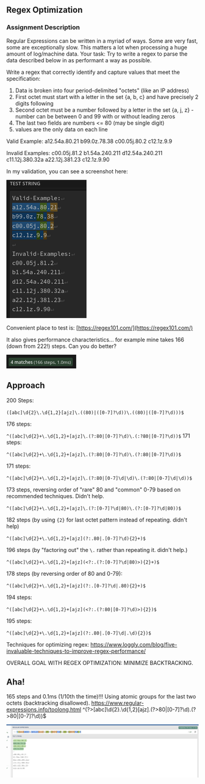 ## Regex Optimization

### Assignment Description

Regular Expressions can be written in a myriad of ways. Some are very fast, some are exceptionally slow. This matters a lot when processing a huge amount of log/machine data. Your task: Try to write a regex to parse the data described below in as performant a way as possible.

Write a regex that correctly identify and capture values that meet the specification:

1. Data is broken into four period-delimited "octets" (like an IP address)
2. First octet must start with a letter in the set {a, b, c} and have precisely 2 digits following
3. Second octet must be a number followed by a letter in the set {a, j, z} - number can be between 0 and 99 with or without leading zeros
4. The last two fields are numbers <= 80 (may be single digit)
5. values are the only data on each line

Valid Example:
a12.54a.80.21
b99.0z.78.38
c00.05j.80.2
c12.1z.9.9

Invalid Examples:
c00.05j.81.2
b1.54a.240.211
d12.54a.240.211
c11.12j.380.32a
a22.12j.381.23
c12.1z.9.90

In my validation, you can see a screenshot here:

![examples](img/examples.png)

Convenient place to test is: [https://regex101.com/](https://regex101.com/)

It also gives performance characteristics... for example mine takes 166 (down from 222!) steps. Can you do better?

![166 steps](img/steps.png)

## Approach

200 Steps:

`([abc]\d{2}\.\d{1,2}[ajz]\.((80)|([0-7]?\d))\.((80)|([0-7]?\d)))$`

176 steps:

`^([abc]\d{2}+\.\d{1,2}+[ajz]\.(?:80|[0-7]?\d)\.(:?80|[0-7]?\d))$`
171 steps:

`^([abc]\d{2}+\.\d{1,2}+[ajz]\.(?:80|[0-7]?\d)\.(?:80|[0-7]?\d))$`

171 steps:

`^([abc]\d{2}+\.\d{1,2}+[ajz]\.(?:80|[0-7]\d|\d)\.(?:80|[0-7]\d|\d))$`

173 steps, reversing order of "rare" 80 and "common" 0-79 based on recommended techniques. Didn't help.

`^([abc]\d{2}+\.\d{1,2}+[ajz]\.(?:[0-7]?\d|80)\.(?:[0-7]?\d|80))$`

182 steps (by using `{2}` for last octet pattern instead of repeating. didn't help)

`^([abc]\d{2}+\.\d{1,2}+[ajz](?:.80|.[0-7]?\d){2}+)$`

196 steps (by "factoring out" the `\.` rather than repeating it. didn't help.)

`^([abc]\d{2}+\.\d{1,2}+[ajz](<?:.(?:[0-7]?\d|80)>){2}+)$`

178 steps (by reversing order of 80 and 0-79):

`^([abc]\d{2}+\.\d{1,2}+[ajz](?:.[0-7]?\d|.80){2}+)$`

194 steps:

`^([abc]\d{2}+\.\d{1,2}+[ajz](<?:.(?:80|[0-7]?\d)>){2})$`

195 steps:

`^([abc]\d{2}+\.\d{1,2}+[ajz](?:.80|.[0-7]\d|.\d){2})$`

Techniques for optimizing regex: https://www.loggly.com/blog/five-invaluable-techniques-to-improve-regex-performance/

OVERALL GOAL WITH REGEX OPTIMIZATION: MINIMIZE BACKTRACKING.

## Aha!

165 steps and 0.1ms (1/10th the time)!!! Using atomic groups for the last two octets (backtracking disallowed).
https://www.regular-expressions.info/toolong.html
^(?>[abc]\d{2}\.\d{1,2}[ajz]\.(?>80|[0-7]?\d)\.(?>80|[0-7]?\d))$

![165 steps, 0.1 ms](img/165-steps.jpg)
